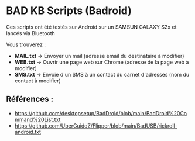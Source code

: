 # BAD KB Scripts (Badroid)
Ces scripts ont été testés sur Android sur un SAMSUN GALAXY S2x et lancés via Bluetooth

Vous trouverez :
- **MAIL.txt** -> Envoyer un mail (adresse email du destinataire à modifier)
- **WEB.txt** -> Ouvrir une page web sur Chrome (adresse de la page web à modifier)
- **SMS.txt** -> Envoie d'un SMS à un contact du carnet d'adresses (nom du contact à modifier)

## Références : 
- https://github.com/desktopsetup/BadDroid/blob/main/BadDroid%20Command%20List.txt
- https://github.com/UberGuidoZ/Flipper/blob/main/BadUSB/rickroll-android.txt
